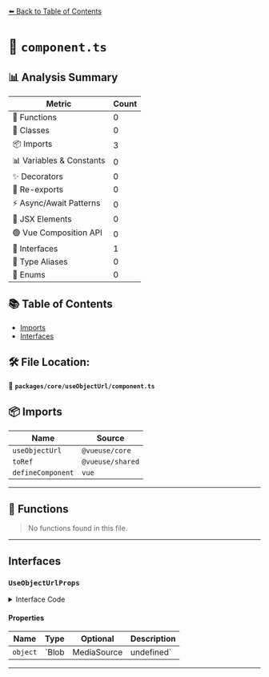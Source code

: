 [⬅️ Back to Table of Contents](../../../index.md)

# 📄 `component.ts`

## 📊 Analysis Summary

| Metric | Count |
|--------|-------|
| 🔧 Functions | 0 |
| 🧱 Classes | 0 |
| 📦 Imports | 3 |
| 📊 Variables & Constants | 0 |
| ✨ Decorators | 0 |
| 🔄 Re-exports | 0 |
| ⚡ Async/Await Patterns | 0 |
| 💠 JSX Elements | 0 |
| 🟢 Vue Composition API | 0 |
| 📐 Interfaces | 1 |
| 📑 Type Aliases | 0 |
| 🎯 Enums | 0 |

## 📚 Table of Contents

- [Imports](#imports)
- [Interfaces](#interfaces)

## 🛠️ File Location:
📂 **`packages/core/useObjectUrl/component.ts`**

## 📦 Imports

| Name | Source |
|------|--------|
| `useObjectUrl` | `@vueuse/core` |
| `toRef` | `@vueuse/shared` |
| `defineComponent` | `vue` |


---

## 🔧 Functions

> No functions found in this file.


---

## Interfaces

### `UseObjectUrlProps`

<details><summary>Interface Code</summary>

```ts
export interface UseObjectUrlProps {
  object: Blob | MediaSource | undefined
}
```
</details>

#### Properties

| Name | Type | Optional | Description |
|------|------|----------|-------------|
| `object` | `Blob | MediaSource | undefined` | ✗ |  |


---